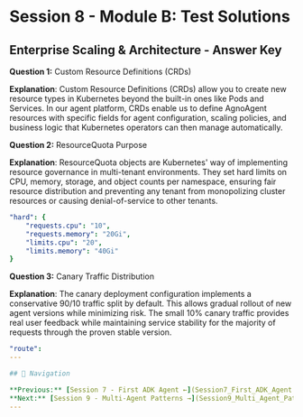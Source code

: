 # Session 8 - Module B: Test Solutions

## Enterprise Scaling & Architecture - Answer Key

**Question 1:** Custom Resource Definitions (CRDs)  

**Explanation**: Custom Resource Definitions (CRDs) allow you to create new resource types in Kubernetes beyond the built-in ones like Pods and Services. In our agent platform, CRDs enable us to define AgnoAgent resources with specific fields for agent configuration, scaling policies, and business logic that Kubernetes operators can then manage automatically.

**Question 2:** ResourceQuota Purpose  

**Explanation**: ResourceQuota objects are Kubernetes' way of implementing resource governance in multi-tenant environments. They set hard limits on CPU, memory, storage, and object counts per namespace, ensuring fair resource distribution and preventing any tenant from monopolizing cluster resources or causing denial-of-service to other tenants.

```yaml
"hard": {
    "requests.cpu": "10",
    "requests.memory": "20Gi",
    "limits.cpu": "20",
    "limits.memory": "40Gi"
}
```

**Question 3:** Canary Traffic Distribution  

**Explanation**: The canary deployment configuration implements a conservative 90/10 traffic split by default. This allows gradual rollout of new agent versions while minimizing risk. The small 10% canary traffic provides real user feedback while maintaining service stability for the majority of requests through the proven stable version.

```yaml
"route":
---

## 🧭 Navigation

**Previous:** [Session 7 - First ADK Agent ←](Session7_First_ADK_Agent.md)
**Next:** [Session 9 - Multi-Agent Patterns →](Session9_Multi_Agent_Patterns.md)
---
